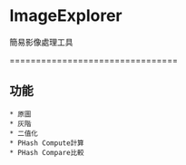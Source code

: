 ImageExplorer
================================

簡易影像處理工具

================================

## 功能
    * 原圖
    * 灰階
    * 二值化
    * PHash Compute計算
    * PHash Compare比較
